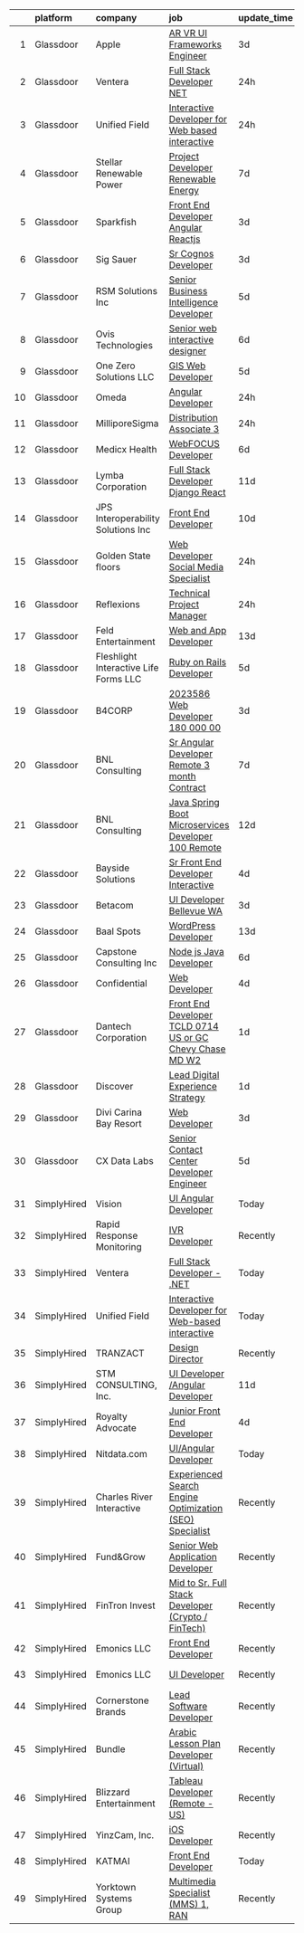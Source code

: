 

|    | platform    | company                                  | job                                                                                                                                                                                                                                                                                                                                                                                                                                                                                                                                                                                                                                                                                                                                                                                                                                                                                                                                                                                                                                                                                                                                                                                                                                                                                                                                            | update_time   | location           |
|---:|:------------|:-----------------------------------------|:-----------------------------------------------------------------------------------------------------------------------------------------------------------------------------------------------------------------------------------------------------------------------------------------------------------------------------------------------------------------------------------------------------------------------------------------------------------------------------------------------------------------------------------------------------------------------------------------------------------------------------------------------------------------------------------------------------------------------------------------------------------------------------------------------------------------------------------------------------------------------------------------------------------------------------------------------------------------------------------------------------------------------------------------------------------------------------------------------------------------------------------------------------------------------------------------------------------------------------------------------------------------------------------------------------------------------------------------------|:--------------|:-------------------|
|  1 | Glassdoor   | Apple                                    | [AR VR UI Frameworks Engineer](https://www.glassdoor.com/partner/jobListing.htm?pos=129&ao=1110586&s=58&guid=00000182815debe38bad57384ad62233&src=GD_JOB_AD&t=SR&vt=w&cs=1_b5f8151d&cb=1660027792751&jobListingId=1008056590557&cpc=F41FEAB56D215062&jrtk=3-0-1ga0lrr0sm6rt801-1ga0lrr1e21v5000-755e4e1f8bbd6e4e--6NYlbfkN0BvKrLyj5gPmtZO9T8euul8TCxuuKNOtzRJOomxnwSEodTz2Bc-sPZlt2Zgji_QUXErRRnd3Vp33i82mbfr9B_PKwk1K8gp4La2f3srgvqDy6WupVnxY6NIp3F19EjsSl4sO8SLlB_xbRpJLqiIr5dP7Kr4hmV9CW7wAONf4EZvcXhi6pcX-fsYg2HIa4YogyIE1sd99WRY4vbh_AK-oNOi1rEHpxHBM0NDH3TA6Yvm2YAAg4j_4ULxRnomLnCdIHGRWXWNc7lHGZvZlMLdDBgTHNBytRaxYZazxansrqspNw2SwHmpO0QzMOgyPyXoYhfaYyPGypVkKF4Rhgra-S6hG4n8chxJUDyu5LcqZgFaEYYhtnYfRsDVcvdjhWIae2p7t3C5BsfbO6ves1IgZdAA2m0ju8oWC59AH482F0jdQGfjiyUk5-VEriLAEbxk_KInKOzyXB0zLlOKPOxhXvrTeR-YreM2cVjWb4AA7Y6rGhHpInul4njPjM_f2bBmKGUlItz-S6DYrelOb6wxTMGdCPAHzK9Lk8I16SVThH5cGfvmRJMLpuzK2CPz0rMl71po6QBao1FQMl3J_15NgykzedEhNKGPkDMKmvxSNTr3w8_yyH__OMsKKqmmRlucK1BgUv-iiDEIx-OOzxTho0hKFtD9WPaRDttNNtERnan5jb9b-ktdkVCKHRCThjrhovx1K4XfIdwL2aYj_pqjDPFl6xtwPLvNDV7GK88muN4A_xAKRSDHwxSgS_IcsUT9_enlmYDkA2Mmiqi340jQVW_hGSoLKgx6EmJPpn43PRxvUJeHsh1QqAoY8Fucv_qAiZxy53Uo78hbhx9N1k9ZWNh5_oImzV6G4jy_qJfBQEl2naM1ydtGkYlvuSRrxGvzlZmcaX6VSVd73bx1oBit9pedUkBxrmDJ51hvAi1-A9rT-1T8v5zsuT8Zj2JyT5Sk9sU-wl17nEiJSQ%3D%3D) | 3d            | Cupertino, CA      |
|  2 | Glassdoor   | Ventera                                  | [Full Stack Developer    NET](https://www.glassdoor.com/partner/jobListing.htm?pos=113&ao=1110586&s=58&guid=00000182815debe38bad57384ad62233&src=GD_JOB_AD&t=SR&vt=w&ea=1&cs=1_fd4d4c1c&cb=1660027792749&jobListingId=1008060296198&cpc=21001CD36CB5FE0E&jrtk=3-0-1ga0lrr0sm6rt801-1ga0lrr1e21v5000-e9a22c5fb17e88fc--6NYlbfkN0AS3oPsAAmCngCu4U51_2RxXyfS7TdWOFtWPOafNW52IwBtI59ZXPdtrgEgwKkmudnWKcHH8aNPeQqnIWKEZjMWRCetypwwibNFTG1P07_rs29UrSp-V_sDkH3Oo76S1WIX21iotCh2d22mzEqycjGVVZDmVBIMwuPHFkiXGlUJgxanl2LdqFVbRyxyhGYGWV0eIck1WihI94jLIHgsPL47J-EpkfeGi-KABvhSwyCuFiXODuvLdXsxUN45YL2k_PSSByLAFKymUpMJc3zRXbEbW5QIfWZUPfPxchI2GmMeKo5RpzVJGBRGU4lFhoxHbgxl2rR09zkv3eFPD8a_eBjow8UkhUcNFuknGZgNrOudeJZrGI6VQyxljNNUnWK5rCguMwu2ok_pj2aDV_sWsTxm5lkX-PkwzTDI_1WE04A6SZZlwgke4_1Wby-Nc_5rzoyQrJ-0hg5bwwFrbLfqXP-wSdh1CRO0AhEXFZ35AsqwO8UzZ5u6hyF-xShxc25AGIoWjL_roVGc6Q%3D%3D)                                                                                                                                                                                                                                                                                                                                                                                                                                                             | 24h           | Remote             |
|  3 | Glassdoor   | Unified Field                            | [Interactive Developer for Web based interactive](https://www.glassdoor.com/partner/jobListing.htm?pos=102&ao=1110586&s=58&guid=00000182815debe38bad57384ad62233&src=GD_JOB_AD&t=SR&vt=w&ea=1&cs=1_490bd046&cb=1660027792747&jobListingId=1008060772578&cpc=A0637F14311B9419&jrtk=3-0-1ga0lrr0sm6rt801-1ga0lrr1e21v5000-1b2366b672c21547--6NYlbfkN0CNayYzF1mBaI40OgT78t3Q2d9IxlwDzhsYR4HK7epYUURqj7ThGxATAS9R-8Juk-lLjXUH1vzl_GW3Hb_J1W6lBHz62mxiYcb8F7Pij7qbDoWlrx3pPDFeUvepVpLmQB-AczCvJ_jSv9hWJ5yoq_vWdne0FQnxlFPdgw22rzTO0Cp9k0GE9MQMP5nQD9l63Z_a0ym--L9Cd0Elby4KpqEbS7yUIPrTybQ54OPNKzmGnVybreljasHR2Ej7BZWjBEjf1FyWXAqIYHx8zzhg7t55eEjUo6lC2s1ntYzvh39JloRsDOtihGot_coOAYHqyCptj_DMQjNFTb1caCWTlzLAcOC59wWCiyJMSaDFsOE6X0Wc32YuWm4__RpfOjJGznOsGbHQa6NM555YocH-Km5c-Bug_MFC_jZZ6UHOtbiXiHa0himRiuI7a2wUOtyvKCK_8ceO5dc5lmw9y6DfTvNtPyPnxAa1Ja5XelwyJReTuml_5YnDvcf3zcB85-ZbPk0%3D)                                                                                                                                                                                                                                                                                                                                                                                                                                                       | 24h           | Remote             |
|  4 | Glassdoor   | Stellar Renewable Power                  | [Project Developer   Renewable Energy](https://www.glassdoor.com/partner/jobListing.htm?pos=125&ao=1110586&s=58&guid=00000182815debe38bad57384ad62233&src=GD_JOB_AD&t=SR&vt=w&ea=1&cs=1_5b38fad3&cb=1660027792751&jobListingId=1008044735646&cpc=C63BD00756FD6F58&jrtk=3-0-1ga0lrr0sm6rt801-1ga0lrr1e21v5000-7a70d9860f6fa6aa--6NYlbfkN0D_KRozbKJx95I3LRYgbj09bqBDFeyQG4s8tCOB31p2DEdfWuYXZb2h7Ko3Vg9DVKHJ6ldzMv-9tjWpsEl1f1925HaucJ1AqDHNKrWsa92x8dw4pdRgqVvZLMI006MmdTLFOE1A3Hb-9GernliNOyhkzYzxgyHDy1uYk7xwgtBJ-RvyCzBXdndp_SQSnqIgLEzql1RZzYKTP0ws_xdb3lol_E_xKHmZf6SSHbZ9z39xytZEDeiT2Cj4Zz2pxyQ8OOV-TTTe8_OVil11aMXd1X8W8rUaLNsmOxDlwTq3NO6Jscq8AEtP-LBa_NYvzNC-Bg8KD3ci0nHSnMLSgLZWR5XRzuX3oSpNofXnJFluwlzvPvLfqTtbS0gSNcRMenNahLD2bW0XNwX98i9aW8z0LB8tNi_sbiUkWeuUT3NeLoCz1RQN96eUIh2H3rs257BwVrTpbD1gU95YRiykx3jq4Kd17WUQSAec54NMGSajvPosB7Y8zz7JlHtpprNJi268oJQOwnEUNfoAFw%3D%3D)                                                                                                                                                                                                                                                                                                                                                                                                                                                    | 7d            | Chicago, IL        |
|  5 | Glassdoor   | Sparkfish                                | [Front End Developer   Angular  Reactjs](https://www.glassdoor.com/partner/jobListing.htm?pos=121&ao=1110586&s=58&guid=00000182815debe38bad57384ad62233&src=GD_JOB_AD&t=SR&vt=w&ea=1&cs=1_386c4cf0&cb=1660027792750&jobListingId=1008055924315&cpc=C4A69CCDBB3B9599&jrtk=3-0-1ga0lrr0sm6rt801-1ga0lrr1e21v5000-54acad3ddede1a53--6NYlbfkN0DytOmITduCM95-sidwQYEhEkMFRV-4FJ6ekx9i6HN7YVNIO_EO0_IOHJTVL9sFTdir9abmWunk59qr5IUR3AVLs15a4LZYWRekWyte6rq41TOtD5khWjKZABT_BcZxWGJrRhm8WGdvSjZxczTMd2zip2AVlVVW2x3wLp-oSzuGYfpybgFHcYv5YUsyjrhoQlF6tzhsbzzA6N27D2VIzb1aqLoLai0k1pA9f5UB3UwMv5ogDHR5nz_gDh0nA5dcL5ttVJ76YKYIwtfWO_oCFNMMC-WboBoBph5ChBOpmEv89TQit8AjvsRxkQi6JNHtstBHkO1AydEPepfcw2icGcrBVHcS8gIYXEJo2Xqt9DznEF0Hgbq9rsJJB_g-_TqcRQEgqaSfaNsppE8dJsggPrXK6gBFD_u-yIGmz9nyOD0GKM7MeLE6gslb8za9S7mUJvk2J88RnaCeHhZjjve6mnB1JjDnZniIC5xKD1cLQX5Kv80VAuNMMKnusbTSPCUzAOye3y-74MoQDA%3D%3D)                                                                                                                                                                                                                                                                                                                                                                                                                                                  | 3d            | Remote             |
|  6 | Glassdoor   | Sig Sauer                                | [Sr  Cognos Developer](https://www.glassdoor.com/partner/jobListing.htm?pos=122&ao=1110586&s=58&guid=00000182815debe38bad57384ad62233&src=GD_JOB_AD&t=SR&vt=w&cs=1_8386fabe&cb=1660027792750&jobListingId=1008056001077&cpc=CBEBA1A9D941894A&jrtk=3-0-1ga0lrr0sm6rt801-1ga0lrr1e21v5000-4a1050b7c14c6f55--6NYlbfkN0CghpeLWuTRdoGXIEVjoQqORaEeGKNEl0CvB1mQcnQv4u3LEQVAcOvem5VFoPyvuLDuMnjz9A0hfdkgMmco-hwXKJnC9xOP-7s_UT4URPEYlP4E33ld6CpKGpdwAOyTsWIZDODaRBrtxIZDBmNkSn_-WlqrHrZHv18t7VhKw_m_VK3SUjqVKaJPGE7Ua5mx87t07xHv7obMDj0M1bSe6fsOlgC9xyMOhZjH-7ZhYJwXys10QPnvMvjMWXDxNdQJBKGhjF9H1cT21ch5sxinnU5ouYC1PgxPJcBpf7xzU3f1g0Va8FEvGb06_dVoE3_fbIY8yvwxhoZIsFSmdHBhlquXaYSgBBdtEfNeSdlXdcWY2HEn8zTyqS2jAGNq75P1Ou_rjCWVKsKZH9F0TetA7Laos9Jj4sX1dIuRf3dULnjtkb51luH7nOxfn4VyaxlkUjoUBOk_yyFT8ZSl1owDz79FzJJeuKJbRbQyLwnuVDHpwvPZuWIyEjJ66y4zHasO43au6Gsjlt64m_THBK9RHkCeLFvs0eSe0BKWt9wSX53tQQ%3D%3D)                                                                                                                                                                                                                                                                                                                                                                                                                                         | 3d            | Newington, NH      |
|  7 | Glassdoor   | RSM Solutions Inc                        | [Senior Business Intelligence Developer](https://www.glassdoor.com/partner/jobListing.htm?pos=128&ao=1110586&s=58&guid=00000182815debe38bad57384ad62233&src=GD_JOB_AD&t=SR&vt=w&ea=1&cs=1_1ba40003&cb=1660027792751&jobListingId=1008051087277&cpc=8AC01DCC8FF2DC38&jrtk=3-0-1ga0lrr0sm6rt801-1ga0lrr1e21v5000-28d29112c27beb8e--6NYlbfkN0AiEXHS0xdYoQwXybiHBjbLwLkoEHteLdPS1xmybkl805RlA7JD8oFaKIE1O1n5GFq4F1eeKdzXbEnWBs37kSRUGhNk6Dp-rS68w20lOEfCUNgJtFp_0O5zbC6RgjZVdGsPFKyEM2cEfZ06UyLkZPnGUb9AKOdsSqVLQhzISwkVk25shM87AxRaWhi-Q9uWWUGcoH2NjqieIQtTHPfYYhVPusbf-eOwFW0t7NGeKvVtMLE27WVjMLPgQl7KAvC2QaaeAU2j66Vu1z0TPJjQwVivF40M0a6mbEl-8s5V-i-Z8f8wyvOTb6eHXiiBcy4xq3mfp7wJtY1BtYm7d7aEM4LbrQtsIZSj-Joofey6ltC29ENG22H9_TzUyJtBI_6Usw5z1D8LuAFO_hQ9JGJX4Wv1PIgMqULms-t8Xy5WzNjZHwMP4WmRbhlIo1daf8fnpk8XLyZOHKdda0MjXIrvdRl3SS5XekO3I7W1Nhl437azuzD8e_dcRV1f8iwsu2qIoNC_y4dV4in-Tg%3D%3D)                                                                                                                                                                                                                                                                                                                                                                                                                                                  | 5d            | Waukegan, IL       |
|  8 | Glassdoor   | Ovis Technologies                        | [Senior web interactive designer](https://www.glassdoor.com/partner/jobListing.htm?pos=120&ao=1110586&s=58&guid=00000182815debe38bad57384ad62233&src=GD_JOB_AD&t=SR&vt=w&ea=1&cs=1_60f796fb&cb=1660027792750&jobListingId=1008047821150&cpc=444700D72F2ECBCE&jrtk=3-0-1ga0lrr0sm6rt801-1ga0lrr1e21v5000-064934ca5a722668--6NYlbfkN0BAWPzMJeQsgw_Gn9QI1w0m94ENyfl2lnTKoWanLfvJ_CgcRP7isqiwrxH8b_UrLJzGt-iADoBBcw9BAby3eawkwVldU-wIHxKjxn4uHxRSR6l1y0uJtZLQ81gribIcf6aTKcI0UWuyNAuT0YImCpwur-Csr3DJ3RHNzDWwiBFPKa8B07hELOGTCePRjJ_N9Eq6ibocXyAuImQtqnY9zttNPxks8Kgb56J-uE-WkV7ebX_9xVm2R91QPiyczBYBFA30cEt47BYNi--uWsorcZS9l3YNcAbzdeSRMB4aYKvfK0xqPhV-UwWpjCBgvRDNbv6C7KFV34HVAMAFUs2BIttXyHhmbn6w6T7A3rS7O576wAgfuuDBOjowkRz-AWodDPkBCOmGP9XhddbJ4cUfgMfrOvmw6mXA-P5Hxej9geMQn-LKuTUrd1AR-XjxIA6WIkm7dWnh3h2AnTsGjCODv6Bw-QlY2FQ-1Mbgtxg5nQpGvUVaHGY5aX6Us7fNvsct3ayD1J7yTpXmcw%3D%3D)                                                                                                                                                                                                                                                                                                                                                                                                                                                         | 6d            | Remote             |
|  9 | Glassdoor   | One Zero Solutions  LLC                  | [GIS Web Developer](https://www.glassdoor.com/partner/jobListing.htm?pos=109&ao=1110586&s=58&guid=00000182815debe38bad57384ad62233&src=GD_JOB_AD&t=SR&vt=w&ea=1&cs=1_db93cf3d&cb=1660027792748&jobListingId=1008049971095&cpc=BA2480082EBCBD2C&jrtk=3-0-1ga0lrr0sm6rt801-1ga0lrr1e21v5000-cad13dd7ce6f6033--6NYlbfkN0DUJOndajg3PLXIb-2aZ63zfFlxMo6sP9c2ZrtevyjPQl9yGf2NKlFzBE7b8hiWPzcSqyP6gCH50s8WnBfxi0o2xsGq_o-QlHkLAnKzI8PacC7qpjIS3TH32DW9OWga50k_IIc2iTrcGykTeI-B8BdKNhbWxhb942mQP5n2WVyAepm-PZgxyFdU40JPrMC_qctyLUwT8lxN_hPn0mr7WlWazzWVm4gLTlP37RO2yrtteol7e2eyQfijZEVhfxHLlObyQfODgjwsJ69Ehu2nwg-PSlkGSUbGthdTs6r4UGzQ7hettzM8awiYBz0HVRFo92APVvWL0bIlLrKHJVgp1cZcwK8BD676fFEWQ0y9m9mOQITtpp4yfGxTGviuyzjkoSE6QQhB-m2oTvifBgkW3ed9w3BfLOynT4eeHrH2cPXM0X2Q-Cyn9_lOlwGQ9OrMMsgpAdrd924tZTft5SHF9Gr9OyG2jWh2aHQ3UfVmUKITUsrCAmH4Ld9F)                                                                                                                                                                                                                                                                                                                                                                                                                                                                                                   | 5d            | Washington, DC     |
| 10 | Glassdoor   | Omeda                                    | [Angular Developer](https://www.glassdoor.com/partner/jobListing.htm?pos=104&ao=1110586&s=58&guid=00000182815debe38bad57384ad62233&src=GD_JOB_AD&t=SR&vt=w&ea=1&cs=1_b21bb69a&cb=1660027792747&jobListingId=1008060374859&cpc=56632219D727AB75&jrtk=3-0-1ga0lrr0sm6rt801-1ga0lrr1e21v5000-4659c45f7da5a9ce--6NYlbfkN0CsSu19yiEZraDAVLpPmfaiHc06RDwDBRCfsbordlvENtmH2YP7JEUjFoZIULs37PK0CLzqhJwYQx2WAjYfaEgu9VpWTtGqp-dsqtN2dceF-5gaoxUX2XhSQML4pxf97X9U0wvrmtXgvEW91hycwjXHjo-rwZGqAG8X-twvUWRT-nFlbJecI-_xi8TcL5qztnf_XaoQB4jOgSnWWdLLwa37lAxY2vKkAQbfhpVbySjZ46wiaX2S_7GfdX7dnDsEbW_uhUGj1OvofFKF44Cc14-j2txIDHS0tSCYS1XoDOM3f61D1J87-AoHPJCkyMHRmIYGwc3RIihJ8KPFBEoIDNHqA2DdJNNb9xKT4weSpyrncK_DFOGv-Fr5yczNTLuUiuCH7Wq9Q9NlzfrE6dGSZZi_Qdgom0koItU3s0bvrU_uuKAb5qhbn0pVUqCfykJ1Nq2F9ysWkrLsKPbrCwuJ7VrKOyObYlxuMzepAxglf_qd4YvV-QQJKEaocij3UEVeisd7uiLdwRhesA%3D%3D)                                                                                                                                                                                                                                                                                                                                                                                                                                                                       | 24h           | Remote             |
| 11 | Glassdoor   | MilliporeSigma                           | [Distribution Associate 3](https://www.glassdoor.com/partner/jobListing.htm?pos=111&ao=1110586&s=58&guid=00000182815debe38bad57384ad62233&src=GD_JOB_AD&t=SR&vt=w&ea=1&cs=1_e83e79be&cb=1660027792749&jobListingId=1008060142969&cpc=C4A69CCDBB3B9599&jrtk=3-0-1ga0lrr0sm6rt801-1ga0lrr1e21v5000-7a4808ba409b5fb4--6NYlbfkN0Dp6RsySR5BdQGYHsy9mvovLnm9V2JDiGVnh77ti4VDqJGPRtvjRdj_DDk1wfiIifKdwnaamKSPsJvhEL6A7aevLdPPk6LVBmhksfOTYxFJToAIDYLxSbI0Um3fCrcAqu0PXZEolNftxIuPZmEQp-Z4bFszqpx7nC4m2t-yIvM852dUG4zujl8qxhh7b1Q2dryytwwOYbZez31_ZduCyXsW4C9MwbsykEYfDIRkNLEiv3sxms6tezExcHwAYCRCBQMZ9Ae2a64p_vo4wrZrmIksYW7WYSKfeUmIDg0u_7m2SzRV0p-dpYNUsM_vgXHM5YrKl45fG32M8-8CqZMCRT9g58m3dSCey14DgMfZjDT58vTisGMer_OEHdQ_9rP8cSAhSKNaowQWb_nvmKrvY8yyH5BGfGrp6IG3bHYqetbOH3QncIuzDUxyZlRs2Ksfviwg78F8vUQvTQ4lZeJ6FXjgHh2Bzx_Jf_d-kOCrOaXupqXize-Ek9D0y1eVptdnZP8%3D)                                                                                                                                                                                                                                                                                                                                                                                                                                                                              | 24h           | Milwaukee, WI      |
| 12 | Glassdoor   | Medicx Health                            | [WebFOCUS Developer](https://www.glassdoor.com/partner/jobListing.htm?pos=103&ao=1110586&s=58&guid=00000182815debe38bad57384ad62233&src=GD_JOB_AD&t=SR&vt=w&ea=1&cs=1_c61e27e1&cb=1660027792747&jobListingId=1008047222797&cpc=3FC978A59470AFF6&jrtk=3-0-1ga0lrr0sm6rt801-1ga0lrr1e21v5000-587eaa720ac29446--6NYlbfkN0DqBmnMxibcCI22TCTM__key_blUnI5DaGjlUZzUpZ79-Gmg8eTFp7kKQTn-bXe31-ZmRASEyb5bHlqjs9nS0CACw5_a8rOf-WEWscCmAJkQ-aM_PZq6AfAL6e5PaTN952dkhdFQCGSBrNXH2x58mJbO0xcKjlQI3_HN1S6m-ZqR5XEvWo_6NLa4OTta_PUuHN7WQuhO7pUZ_lp7gu9DzggaOVsROdAK7-diF6bccB8MmQEx8D2EIKbrebBaIk0gNqd2aBQKdiT1dJ3ui2UM0-IE_SVxpWpsVtOWJThsvCWfTS1sBsz4jGAOQxnx8b8LxtT-cZy6Yq2wqU9fCe3ucbOSf60Qrn225-X0aO97ggBlgWCllhMx5HCGrO64UG3MNKDhghgsuwHO4CJxALE0RHaTXD0-XS2DkSOzcMrNyb_EZONWcPBECQvDF5_NMdncto6n00GhAxVVxOC6dMSJLxiFmPZOSsvXHU6Wqsu1yoKyY9wt2W6_uimYFA5xxISsck%3D)                                                                                                                                                                                                                                                                                                                                                                                                                                                                                    | 6d            | Remote             |
| 13 | Glassdoor   | Lymba Corporation                        | [Full Stack Developer  Django   React ](https://www.glassdoor.com/partner/jobListing.htm?pos=107&ao=1110586&s=58&guid=00000182815debe38bad57384ad62233&src=GD_JOB_AD&t=SR&vt=w&ea=1&cs=1_b5631078&cb=1660027792748&jobListingId=1008035874882&cpc=0215C0D262B7DA96&jrtk=3-0-1ga0lrr0sm6rt801-1ga0lrr1e21v5000-e44f3484fd5cf2da--6NYlbfkN0CHABSKkQKzYbyw0-6md-4qT2ZW5ZIsSHHBMz2zrBaoeTBwPZHpWbQUmxL-hcPdBMyY9c-MkxcXZLHtdDanMMo5BCnFBpJgLdxIZUvYLvvENzhF4bt5PjfTHAdrxC-_SqGtu8U-s--zCW3Xs0ptzs-bVKBWBMhTFGr40uuISB0sqFMo7MSSJmQaSX6Nhl---RhNuJg9yrsdmhdsrQIRWGf7zGtgPvXtRPSCVsN5-3c-ag-w2isS8s2RDseg6E3nzBprABaD5XCIkQYrC_u2Q2_te-SF9rMeo0Taiaeh3DDygiC4gCk48ZknY_bgXnTtL3x04BaMDNev10HB95xU_me6I-aO0mx342UAgxHR8vWMxYil01EOPFRh3Xd23rhBRuudQOrZZBzFfpzRYaay8-K_j12lfdSmqnV8E_Zu92Hj5yiK_S-2j7u6EK_4Lj1rW3Afgr3fJu7nZ6tH_m-UiDBl4TfO7-3fzhI8hBTe_1OMG2JD3q_oP0NGb5V6CnQYIpNGq3Kwpr-0pQ%3D%3D)                                                                                                                                                                                                                                                                                                                                                                                                                                                   | 11d           | Richardson, TX     |
| 14 | Glassdoor   | JPS Interoperability Solutions  Inc      | [Front End Developer](https://www.glassdoor.com/partner/jobListing.htm?pos=118&ao=1110586&s=58&guid=00000182815debe38bad57384ad62233&src=GD_JOB_AD&t=SR&vt=w&ea=1&cs=1_44993c28&cb=1660027792750&jobListingId=1008037851794&cpc=9FE5D8D7282D4400&jrtk=3-0-1ga0lrr0sm6rt801-1ga0lrr1e21v5000-4e8bfcd36c709f9f--6NYlbfkN0CNayYzF1mBaI40OgT78t3Q2d9IxlwDzhsYR4HK7epYUQ6uENfBpi37MI0b2sIeZ-IgUfKyUbKOK3bv5aZbIOiRFLYeTdvKCNBvxMyBEnBqOhNWiFhVALBS2mOdcgeOuRA_J_XmVsk5hqv9eHG0NrTXZkA3vhwXkKpSQmCtU0BlNqZtekI49xNmyvL_oOY7TmaoJ5BNxEkhsU0du8Nqu3U9F6f_9E5xrm7uah0Jg22oOpPhhFhwZtVQIDAdsOEWRHSswTn7EJAKA1F0fXDSaombM02RAiE65WRDvStxrF_k5Y8i3awJCzHKZUT32phdB5Fl_dH4XH94jVjFXq4WrJlLVkXvGuoXjatnDDNoyUbW9Y6pWwl51Z5HzLZWX0biuL0_jmSQ2ki5z0rQrgo7wstCvlNKTFiMW_w6qj7FJ4ISsP8dP1AVbQXPm2EkT9NL10gf8sPEqPpsOg7VOLfXhIQr-wMsVvKfUYcHfMaMVjc5ua2NedVNX5i_RKxyCCNp-ug%3D)                                                                                                                                                                                                                                                                                                                                                                                                                                                                                   | 10d           | Raleigh, NC        |
| 15 | Glassdoor   | Golden State floors                      | [Web Developer  Social Media Specialist](https://www.glassdoor.com/partner/jobListing.htm?pos=115&ao=1110586&s=58&guid=00000182815debe38bad57384ad62233&src=GD_JOB_AD&t=SR&vt=w&ea=1&cs=1_9ee353b1&cb=1660027792749&jobListingId=1008061409438&cpc=82B3195DA92CAF92&jrtk=3-0-1ga0lrr0sm6rt801-1ga0lrr1e21v5000-59624a1ef8065886--6NYlbfkN0BTT1lo8Jwdy_hu5PBsWOg-OgEs4ry3bvHurgSPaoaOHGj5HGQ5cg8BXl6l76ywe0WU3VuF_-Oeu46_hGbl3CVzQzCY2K7pOWr5ZNOeMzOIXDpU1IVs9QpG0HeAzhO0FW4k-iMYR_VFH6ENnp-JikzKaJhcLq-DA8ngBimRX2kaUHU62Zg7OcABmyRIGUxPuIpELUo7p5dde2PKy7bs8bjMQeIk1P23nxUK5uxQAXv3mGkJTI5siS93tkYhMMOSmhWBIgLcbjvdPXFbYdSBZDVD9tDn0h4lFnJ0eHnSRcg7Mmp2jvwHvN5Xawq9WGl5NHzvVI4EAf36JoC4echugp8r6rWpyohSNO33i4dEvwkxt2azRUMOq0otLnTc5lsHeBWurTGsy0raZA51iFWyxu8upFGVB0YGJHgxVMiWrVeH82flnfrRmfTGTlCx7nNKj6gWUPA9sihxxz3k7F3BOcqudE3KrAK7ZeP84NY4tTFIAOzbSYBqZ1MOx-VTI6l_rtg%3D)                                                                                                                                                                                                                                                                                                                                                                                                                                                                | 24h           | Anaheim, CA        |
| 16 | Glassdoor   | Reflexions                               | [Technical Project Manager](https://www.glassdoor.com/partner/jobListing.htm?pos=130&ao=1110586&s=58&guid=00000182815debe38bad57384ad62233&src=GD_JOB_AD&t=SR&vt=w&ea=1&cs=1_38eca14b&cb=1660027792751&jobListingId=1008060684220&cpc=76BDADE3D6D9A820&jrtk=3-0-1ga0lrr0sm6rt801-1ga0lrr1e21v5000-03645159b383763f--6NYlbfkN0BBGG9LMNqL16EzDx9S3nKk4b6IwprgSJginr0DZD_oW-FI5qtWA8j2UX6w6BdX5IRGrU71Vf-imIuZaw_xtb5JIiYga-8oOMwRO2kZ_3Br-9O95-snYuK6PzTxTlnmsytbIRqCYcbgS4ysEtPaI8F8ltWpxtkYpjrWljEPqEE3ofWfA9e7E_Bxz6M_eXU9B-8b3sMoVYkf4pWWS86p-GoiV_kXEn_i2pBp6GIQyRhAyZAjG-f_hSq_zrIMUc0GPAAPU49ZL2DFlwcfTz-cle1SPZuVboMnP-snfCF6nuEs3KW1x2_BZaqCiKPOCYs6bi_-a7iYJlOOa8A_l6KIOzoJRFRrD5-kmVcVMTIxR3z1pgKUL3OOQWnD9peobjQz18f06KRtiFF44qC-QWqid1aYvYrMcBN1GMMtMCN9sH9gcVj500gQXhtRHqjP_VzLhUyWJzj5_Wd8NApopRdDNVZinys51MlGSl7ZkMPUFV5vfh_MfPhQd3iGY1iTFC0-IO8%3D)                                                                                                                                                                                                                                                                                                                                                                                                                                                                             | 24h           | Remote             |
| 17 | Glassdoor   | Feld Entertainment                       | [Web and App Developer](https://www.glassdoor.com/partner/jobListing.htm?pos=116&ao=1110586&s=58&guid=00000182815debe38bad57384ad62233&src=GD_JOB_AD&t=SR&vt=w&ea=1&cs=1_b8c9f600&cb=1660027792750&jobListingId=1008031164940&cpc=7E331B339EFC28D0&jrtk=3-0-1ga0lrr0sm6rt801-1ga0lrr1e21v5000-d12e33681d33e36e--6NYlbfkN0B7LD2dWvbs7Qff1KacdauzYq-qbEw2HHXzeI9XenEulmqiQ_nureARNCHYXWzLrcFUPlYq6S9btyV1IAW-8vbw6x7rk0Rik5eWuNUEKJO4iFlNgukoH5udNI8OYV7RXGpeZPv5BJLLgk473j9equ0KtJ68JWxXbzJOHKqaRt5AC1Vw-_wB83TLH-6eVMdigsg7hqMw-bCrKHXF3MMru7-na06eSyahv76usjdcgIfcZmHjzJdSCEWbeeMHTk-z_H9CXgtKNRKc3vGz3dZhe1UsQTGTxKLSD3O2xXcAYc0UI-IuiGeFQbmolJevtwE5yM192kpzVfq3nPnDEwmQZzmIphZsEQHnaC7VO-h7xyn-d8kUvCOZOj2YkwggCZoBuTBrO82kSi76MAUlMFZIAvdK_31zdv-eRcd4dmyuAK8G-jS0haH_h7O3JsxxXsmBpqvkeGbSNTkUuzits-IFZyeWudpLA6tTUMTDxqgDilbzrSQLpioo2JGc_Ly5weOMph_K-SqTVMMsgRtNwUTUtbzt)                                                                                                                                                                                                                                                                                                                                                                                                                                                               | 13d           | Palmetto, FL       |
| 18 | Glassdoor   | Fleshlight   Interactive Life Forms  LLC | [Ruby on Rails Developer](https://www.glassdoor.com/partner/jobListing.htm?pos=101&ao=1110586&s=58&guid=00000182815debe38bad57384ad62233&src=GD_JOB_AD&t=SR&vt=w&ea=1&cs=1_f319f2e7&cb=1660027792747&jobListingId=1008050397043&cpc=D03C1FD02D8B18C2&jrtk=3-0-1ga0lrr0sm6rt801-1ga0lrr1e21v5000-634ba660fe713641--6NYlbfkN0A1O0sku8XVs8HqvrPK9kNw0cB5WxNyRJh6JmMa6oRQeVb0ryjbGriHjCtZoDO6eurlyFJn8q4VrImZ1UbGx9LRbDCnfQ1vWtZM17vVj5riXRyvKKKIoWd8XS30gKIaDiDS_doxmP_M5opNvtRB0r-9ybrK3-9r53_khNhoWry3AOdY0t5zEbfNDr_tm7dCir6WjaDY-nFrMj5sf_XJ_N4-7eBReWcLHhcDurfWQ4MRopqe4fqhCZ8-N5O-6sy-sktuOmYKGerLy7gjae6nGaivbh3Hh4rJXdlbTL_txLZRLEALvWEdjSVA5zV2o9pYWopDV-0DdwIJop5TPlrwzqmhoClLYGe3_3vWIyuTLwE96EuEGl6rEaen0T9a4H-Z_KqBZZWNzpgWWi-LcwiunRWAzKr4T2i2jV0tNhwzkXHulFVnd-GpdjbNKBSvTgPxdoxl-QTMAozzyk5MXnLvcG7lYQxVfoB1kKC0QJ-lMVU2M2V7M_npt5hZD7a_nwQtkAtRB9bgHitEMg%3D%3D)                                                                                                                                                                                                                                                                                                                                                                                                                                                                 | 5d            | Austin, TX         |
| 19 | Glassdoor   | B4CORP                                   | [2023586 Web Developer  180 000 00](https://www.glassdoor.com/partner/jobListing.htm?pos=112&ao=1110586&s=58&guid=00000182815debe38bad57384ad62233&src=GD_JOB_AD&t=SR&vt=w&cs=1_43b35e0d&cb=1660027792748&jobListingId=1008055959444&cpc=451933188B21919D&jrtk=3-0-1ga0lrr0sm6rt801-1ga0lrr1e21v5000-a668bd996897375e--6NYlbfkN0BBcNHvdcwdm3ewH9kjvka83ftEJjxlat_DdA1S80VRS6k0mxP7wnwmAsSRP66qfkyACjOzUQGpCoOfGuWGcky_axKpzc-G-J5jJNNjrG3z6y5200UlxLV8wvXWp5g-7iaWZ-LhuuJLvIVilIjA3P5IxhDmQY9k96GGRPgJZEEO1u0ZlIYfOO3b3_NDL4UMP8DXxIlV2nq2qKPmNWHlnpwsmFsUY2tGcyy0KCQUt6zSn-y_Z0TsY8KROs15MWipE9UdxbyOAEo5RJnvrWoRoj0vIPmuZUdPZqsHOyLqmLqlt3GHWwO3RYKRKj7iTQA2sy_Ozix6aQhUjNqX9mmLomc-uQTqST0ExTX7vArUg9LRZJ7R6XPYu-v8iHQiB54IVJQS0bzuvWvqompJzllSg3nOIKYr9R6DdpRyi8kQKGHJW2wSNJsCMCUqP-3lbllKBrghd6n-eHcyBpaF3cxom957G5J2kqnr4ZPRM86wlwahBg%3D%3D)                                                                                                                                                                                                                                                                                                                                                                                                                                                                                            | 3d            | McLean, VA         |
| 20 | Glassdoor   | BNL Consulting                           | [Sr  Angular Developer  Remote  3 month Contract ](https://www.glassdoor.com/partner/jobListing.htm?pos=123&ao=1110586&s=58&guid=00000182815debe38bad57384ad62233&src=GD_JOB_AD&t=SR&vt=w&ea=1&cs=1_16ec7c7e&cb=1660027792751&jobListingId=1008044569152&cpc=149B3D5996025BBA&jrtk=3-0-1ga0lrr0sm6rt801-1ga0lrr1e21v5000-c74ec41fcef7cc13--6NYlbfkN0C_eQCgnQ3dunn2kgXxy7uUxBB8Rm9uGSd45wqHXb30YuWDCErWHDplz9dBlW3r4Kmco__Uhx5-S4e6_B6ukaPQBzgupom2WF6k8uGn6SnI5mseGmtSJTr5J_Gtx5bcxatUfHPdJ7NGqFZyspMOy9FyYhfbTaqx7auozCX1XIJZYOvBtWtrC31jR8OLqKjNmkO2bnb-xg2S56VSK1W0ii8luumdXi5a5qHah61NlEq_vC8-rpLi5gL5QTX4zozy14KfmHK6pZVw052TxOaPf6QsJ6V_3p0pH2e8gEL7JOJjALtfNzQWK6T6MqLWuuofF_PvHpGlU3bq30lKUZTXRqiymHI6BiHrG3GTABnosy2XkG1aIh_yXHOwp4wYNFYIrbPJf3RtL1SsTJgIeRPjOsPCjtWfLWMDLJ5wND2uB5f1FPBFWeAlLpbWjUYr6mGlQ6uwJ_axi2ZxPM3b5spGwDldGEeS3lquOn0WVpT5OGAhHMYL80yDm2T_a5HqBwJ5TTGnFQn7kTEZFgfbA99QqgsK)                                                                                                                                                                                                                                                                                                                                                                                                                                    | 7d            | Remote             |
| 21 | Glassdoor   | BNL Consulting                           | [Java Spring Boot Microservices Developer  100  Remote ](https://www.glassdoor.com/partner/jobListing.htm?pos=108&ao=1110586&s=58&guid=00000182815debe38bad57384ad62233&src=GD_JOB_AD&t=SR&vt=w&ea=1&cs=1_7014fee6&cb=1660027792748&jobListingId=1008033633646&cpc=A8EA696C92E7776B&jrtk=3-0-1ga0lrr0sm6rt801-1ga0lrr1e21v5000-def909953cad3ad3--6NYlbfkN0C_eQCgnQ3dunn2kgXxy7uUxBB8Rm9uGSd45wqHXb30YgjnflASnQ20MOHG3re8sn5jknkMS-Wtc-MpaLLjKu2-rTdFtRoxV1U6hv3bs1293vTQnLKpNt01moGa6mdGDczGBiLfJyOHi1hjvPJpdZgwEFuQO-qpcobo0d5XuaB4r24zXjDr6oFzWeIGIXXRQ39bXu6FAekLao9Vn4avQoZaNQAjv2GUzom9OA3Kb21PF92ztjlm0yt5hFdomIYjJ7JrFeWGkGxA0Du1eZESRA53e5iRd2BY3bYzZRk6GWOY0K4goNdQBiLgwR11TBH52uZBgv02NELFYVvqwH8qOstrNAX0et81glfU3J69kawztZ58Y7sfVbewDZ7wbF_JPCxXMWmxSgUf4Fx-dgxdC3LlQycTSouvRB6sGhmBOScxVWQdXZqLC5knvpg8ixpmHcp2ms3I8xABU8Ty3jkSzKszC9e0e4IgN_KsrNJGJfeilQO7Y2X6j_xibSiMssrXLYaNt-LDmxZnJzgp2dwA9Q7Lhs_apn329RcYTV8VBP9uaA%3D%3D)                                                                                                                                                                                                                                                                                                                                                                                                  | 12d           | Remote             |
| 22 | Glassdoor   | Bayside Solutions                        | [Sr Front End Developer   Interactive](https://www.glassdoor.com/partner/jobListing.htm?pos=114&ao=1110586&s=58&guid=00000182815debe38bad57384ad62233&src=GD_JOB_AD&t=SR&vt=w&ea=1&cs=1_382bd20c&cb=1660027792749&jobListingId=1008054152129&cpc=19A63F97CDAE9B19&jrtk=3-0-1ga0lrr0sm6rt801-1ga0lrr1e21v5000-b4383681cb6f0f0f--6NYlbfkN0C5JMSI6zlwNY2-vRpRbkj7CseTVoKORFXB7MxSKP1rcHToVEqHg7R_I_haNS06GVxMNLWT-MxdkuRVzAJGTNnIZqDMCFWfE_Vow8Pa2XnLWolYVHUpob5NWDsskBzv8bmOXUIy8wfYw-KFpwP0ZKHUPOgKJLcedo7faXHBvCbz2UGyyQJU4jiI53LX3lSGILZNri68WyBrz58Ly1lG3DQpoErSTifvvo0DvziwRYHnZ5PaDSrWPJnr-9qGH8vAFdKrj7MKLpz2tKrKH8VwpowOcTsDNf91aXBshpuBmh-euxvOMF9F5Y1AoLGxuVJYhJGEfWcmwgrZzgJZVw11X5wKx5VsZGHyquaaD80FsPfT5UmHRkuIwhqHTaNrTHUnG_l9ewVa7jNkicyaS0RAOrOM00733lyVu5BWkgQjLM2tspdW6ZxYNjhlgfw_etUkprqN4MhltWLoe7pe3zfTGTtpzmFkUMrCMFzbW-oZNZ-GWR2EFzAGMgRxIgr3-nagGmE%3D)                                                                                                                                                                                                                                                                                                                                                                                                                                                                  | 4d            | Sunnyvale, CA      |
| 23 | Glassdoor   | Betacom                                  | [UI Developer   Bellevue  WA](https://www.glassdoor.com/partner/jobListing.htm?pos=105&ao=1110586&s=58&guid=00000182815debe38bad57384ad62233&src=GD_JOB_AD&t=SR&vt=w&ea=1&cs=1_0c9c8280&cb=1660027792748&jobListingId=1008056294550&cpc=3048954C0A0E4D25&jrtk=3-0-1ga0lrr0sm6rt801-1ga0lrr1e21v5000-7e15bf39bd2a8023--6NYlbfkN0B0Izwt6VbkFFXJJZbiXL6l_AuCgGrFjwKlssrm0oBBAkS6hwzQuY1Oi91sJWQdKXxXC1lYcDuBKZR7VpORLK74s6L87bzVPhCXfVyES8yhcnWgXtXATfmYiD5GziuxZGcD5tOHbw04GOax4lwwJCdn0oD7sp-PSQy0dwncJLRxS9FLiVrdoHn9mJuVBDFAwW4rcSzfuAOLgc-0acVEcMrZCpwWcQBlTqf7NYs-sukDQ5PJuCMCGA6mEY9R6UwXisJD9fDq84EJZbt-wMUjXMgD302O7W8iUuGh2HgUbucvJSW6mZC3bjAc-8D7jaLJcLZUEIN5wGiF3C0JpxZ2HbZ6Km9JskNRk1_GAho0eG5QB2kHBm9qA7yA9c3s7UBbheTAYjkPmzvnC_Iblem06hZMRTmsRvzZ0RnEupjEukMJhUcq6RqrBqAO0GKu7Gukq_T82yUbtxeXz_C0gYqpvYJwuuDn1vu2Q1SDdHoF-mhZYNcrbPrQ_MiiIt-HB2utXUkUmP3n3FwL8-oJBOrmI53fXyI07rLwGM7wfoRiKEQV9i_fmK9zj-dOBxdVEKGnnAtkDaQ_8QZ0n2GASpxdQ9KjCnmT-XPehb1Ugn5MQQsIdck2nFatw6wXgjGvZnBeMJPdqTLrHDHHAZZp4g_UIdBl1d94HQy34398pcN-e1CGWR2ItXxm_8QmQa3IOZn1AxKfEBB96qpJoZiMv6v6atVBfy73ypaa5h_KORgpr0undUGm-4wzFFfRh7fkYeTXafZT-cy9e6BlDOHYVfA-gDoUt_lXkRrqgN0%3D)                                                                                                                                                                           | 3d            | Bellevue, WA       |
| 24 | Glassdoor   | Baal   Spots                             | [WordPress Developer](https://www.glassdoor.com/partner/jobListing.htm?pos=127&ao=1110586&s=58&guid=00000182815debe38bad57384ad62233&src=GD_JOB_AD&t=SR&vt=w&ea=1&cs=1_90e30204&cb=1660027792751&jobListingId=1008030505448&cpc=7AD1D84939BBEEF3&jrtk=3-0-1ga0lrr0sm6rt801-1ga0lrr1e21v5000-d9f26f4869ae5acc--6NYlbfkN0Bd1WtP5csUnixH8rSlRh3H6CMdDCnKzNYuJQ93LJKst8htWmNhbchIPlgU-ebuh9R5PyEorsGxjnvnXy_1TEoC_vXeVvjw3B7RsDvDGBZcCi-0GiXqu7Hxk66e0QvPw0oGEScKT6QGSSy7TT7Ql5c-mrv5SjVn-8ZNu4OceT7aq_IY5vTi_xggGV2x6hnPZawZi6zYOM3CbcKcSxmUGml9jH3ZRWnjgPpBsYBVOe7sZ29QGQqGJEbKOn1QCYNBbzdy5Wip3qRoy3x-QRZQoGf1V49bB0Aor5UIcJhXhvcLi4Lv9fgzEJf4oYteYWHpPhv-xYZYD4-APSBTeKI6eUhEoE4wN_n0ysY1lfo-_HYN_C5gaWCR57cIPs_5IWI-QEIJwhCZRSbejoGcK0GRgW4ct6UWfqnxZA7doDp03WC1mhkvvziCF_hwl7AdMYdhJag04inGN4AAUHjjTPz231p-KAMrXLDnixoWo1VjnJc6_VKkqLfxIK1TuPuDXw0uBTs%3D)                                                                                                                                                                                                                                                                                                                                                                                                                                                                                   | 13d           | Texas              |
| 25 | Glassdoor   | Capstone Consulting Inc                  | [Node js   Java Developer](https://www.glassdoor.com/partner/jobListing.htm?pos=117&ao=1110586&s=58&guid=00000182815debe38bad57384ad62233&src=GD_JOB_AD&t=SR&vt=w&ea=1&cs=1_b96ef5af&cb=1660027792750&jobListingId=1008047787388&cpc=496C5EE6B32F83EE&jrtk=3-0-1ga0lrr0sm6rt801-1ga0lrr1e21v5000-ceffdc7b9bb9dcf0--6NYlbfkN0B96V2X-ktcizmBETSpagECMuEmqz18d3bUfhM7kAXLfXd_CNSXIJBhv8WVmOJ8iB8w76ut7cOtGI8EBSrm1gqdqXEQobhgtQV3x6BB8_8uI5x3PVJkeNrsQNRE4p_cZ_0WJY9ve4Z6qL7ezIFPCrGHyibSxk5kVW1AUPE_gr3EWS8gS5ef73ZHsdWXMeDSPj2PUWRVRiMqUWyQVx2yOmHSm47V15qNt3CGFSoT2LZgLxPALuPyd_ztWVdIGW-aArQKrBnKfL2XnS6Kl9uvDxj7-HUc6ABxNkpDhjepDWwsSNzIa7jhs2fr3FwWkgmztKt98VLbTXgVGA3B0mDVWwaIU61ihCXj2zvnOOdXIL7A7bzbwNRIV43Hfo8HxDYp-6MhgYHj3tRfCcsfPNwYchMfkijCJ99YUVNzZZc2LbhLDvTS4WngxU6pT4ZfebcDAnkROchJRNPDLfmch5EiWxiqSzGHSt_irVMxF7I9s98LKBObu83cBNCzN2Nsfo7QgmXNORxyZMIP4g%3D%3D)                                                                                                                                                                                                                                                                                                                                                                                                                                                                | 6d            | Remote             |
| 26 | Glassdoor   | Confidential                             | [Web Developer](https://www.glassdoor.com/partner/jobListing.htm?pos=110&ao=1110586&s=58&guid=00000182815debe38bad57384ad62233&src=GD_JOB_AD&t=SR&vt=w&ea=1&cs=1_d4485cac&cb=1660027792748&jobListingId=1008053109844&cpc=608BEFD8E68346F1&jrtk=3-0-1ga0lrr0sm6rt801-1ga0lrr1e21v5000-74335d4cce807689--6NYlbfkN0BpE-cAQ5W3YA-r2UOG4w0-H5Jb_BoUWZJSJyhMu0PMY_FFVIN77TXjc9tLWgyFsCqMxCS7QZmCeqGD4QZNzwtWHHFUDaP8ZoVJ7GB3zQfBo1aN17oVVsEIxZMybKNzhfjeQeosTR3OJqXEonOOmkTaA_-EBTVjquLi7f6PLbSVnvaMWHlDALc5GGGEt_m_dK47oLQh7lStb7J0C0piH62LGu1or_k2t-0_CBNBlNZ04OU4b3yXBeY-0F26o2Kr0YGfCr0K-ldq56-7AnXK9W1N_mboiNQhBCtOvl8YWUj2qJKHkGB0TtlIcMxR8ANzcIU_fEym8uftPRkPvaGHmIncxqGv378UjMBi2a6kajYMa0jWGrSvHjXiYsAl4ru5Yi2tnV0YvfGRAu9ql8Yy_Y5lQ15guJIrHjr6DE5VzDze6-aJFRD3oFrMaEARxFY-YXC9ijlz9nTC6AKdk1YlrB3v-ukSM0OsRB8cOO__flPz2QkgU-XlDFtoelhAUApWwM421eVpKHkjHw%3D%3D)                                                                                                                                                                                                                                                                                                                                                                                                                                                                           | 4d            | Munster, IN        |
| 27 | Glassdoor   | Dantech Corporation                      | [Front End Developer  TCLD 0714     US or GC    Chevy Chase  MD    W2](https://www.glassdoor.com/partner/jobListing.htm?pos=126&ao=1110586&s=58&guid=00000182815debe38bad57384ad62233&src=GD_JOB_AD&t=SR&vt=w&ea=1&cs=1_485ec2e1&cb=1660027792751&jobListingId=1008058192756&cpc=9DC6E4D8324653EE&jrtk=3-0-1ga0lrr0sm6rt801-1ga0lrr1e21v5000-eeb029a770f9fd9f--6NYlbfkN0Bix7FBf67wPreTmEV6iJoPjf6M7sWQRdpx2Wb_2_BACHvzs6tb5HGbFq5q5agZfU5qsmzHc9Nb6C2kijhhi1thmbII1bK3JDU2fNnBjaTF9evDgdHxJjM8wDQUMLt1YTiYN-KxzaX8Ujw_aghKd_KWbQ1klmrr4bwC4Y7xxxx-RaaNlhgGw1Ti5iWn7giCHiEO-tbogybyYbvs6TLOmxUKvRdxWba6-qedcN3U_2iaMhKV7qLVjo-zjZf6jyxKdVAn3PJHTpTusd8gfXOqDGflLwE-rSe9NOELPQhvF4DEJHtT30Mw2jfu9svE4yFQJ1g5poByrHcp3HiJzb5ifXP7GLx9tUmOFZGtEvuRHsYuzX_ApXcAvD_XRXGVNDokYAKVUQFNGMlaTV7xAr9vg4453PTu4MIgJDmS3alJ3xqPoOUFTFpuenN2vIeSyru0-keB1q5lvcdBnzM1VzU66OuJO4tkozseZ5L4CacYg7HgPk1-z9vHKqB2LrKk-48DUDEXyx6AtFVnYQ%3D%3D)                                                                                                                                                                                                                                                                                                                                                                                                                    | 1d            | Chevy Chase, MD    |
| 28 | Glassdoor   | Discover                                 | [Lead Digital Experience Strategy](https://www.glassdoor.com/partner/jobListing.htm?pos=119&ao=1110586&s=58&guid=00000182815debe38bad57384ad62233&src=GD_JOB_AD&t=SR&vt=w&cs=1_fe93201f&cb=1660027792750&jobListingId=1008057733952&cpc=8CDBB1EC89CF7160&jrtk=3-0-1ga0lrr0sm6rt801-1ga0lrr1e21v5000-4f06f85698bee1e6--6NYlbfkN0CTOFzGAMdxw_GDsfUcW4vMT5hDSyEQFK4w-Qt2OSLgh4VZjrSescLHxM5EVvZEX9m4-XjhoPH_ZKN7HGDf7D4hGFIC-FNtFt4NR-MGZhIEdIqmLKfi3ZvaFKkYEfowA8OBNdUBpvE9MimOjdyILf89Cxy1cpvvr3TgdZyT_CbCxoKNx8bDulsrY52n4UDJ__wsYURqqQHcLdNHZaVB1VsGGPicmEa-2wELZDdjJubL6tTW98ShZxs5fgjjnY62la7Ns96PUSpumQwItQOBPKsQaS7i-jh4Op6EWoYktm8ujLksLiGEqUNCKtA_inzvi7TOGYOFsKhIwSwUeJjS2ghZrEBWwy4IO_Vgo8NVALhn5TS4boBaR-KwFxr5TgOfK7YxB6kcIPHKqZUjFx8PG-xSWpyxR1EdwFlkR9jWQVQ5_azVtuNx_wZkdSoFMLl3pWOcQm1JUcBKThammtlAwTgEXBdLejKcPv-c1DkkEEu_z_gNSgk9a2_I0NfezIHODjqM-j0_au9SZ698ERO74gY7JGsnQNj8ydk6-iJis2i-MQ%3D%3D)                                                                                                                                                                                                                                                                                                                                                                                                                             | 1d            | Riverwoods, IL     |
| 29 | Glassdoor   | Divi Carina Bay Resort                   | [Web Developer](https://www.glassdoor.com/partner/jobListing.htm?pos=124&ao=1110586&s=58&guid=00000182815debe38bad57384ad62233&src=GD_JOB_AD&t=SR&vt=w&ea=1&cs=1_c3c87351&cb=1660027792751&jobListingId=1008055891849&cpc=FDA93C03AE7AED37&jrtk=3-0-1ga0lrr0sm6rt801-1ga0lrr1e21v5000-4574f5ae352b0888--6NYlbfkN0A7lrFYlv1DuntUGtdeOWZ3j9DnW4nujC_IYye_uIpiH3cc59G2HSUiEL5ri8c0zJ7kKeiB1KJLv11EBZb_LdH7IEQMHyfE4_IwkcaQ8oTUkFve87mACfXTc8yFStERqR2gFDLyZ4592_TqPPZO_1BRkglCMYQlL7t7WTKCIO-iRNykAUgzlhp0ey3p2ChYPHgKPO-Sx6CgNascqXjNEG-hOXrIaYDsSjg9EWhN2UsbPKDv8EIWDDQrZuUDhXNUbvZVYdfYZCeHKgheWtmjSK58ds9ByXGXpINGcxeP3mwJum3sDuA3qM4OHGn6fZCnqx1Wj6_R2ehMIzL8ckcyW-ck4-i592J_Xf95jmhCcpYQKUlRzQ9lKy2p6mCKZ3Ug9Ncp_cBKTBNKDMlnoYzqB7SszCE-I8ZyjpeuDzC8JBaZPiHWj0k5d2VMRv46DsynxSDRkq2-7tfHRjnA_Ky-E1o8pjiKeSTUJ3Ias4XLFttkoYDbzUOnsxAZizmHWeITCD4%3D)                                                                                                                                                                                                                                                                                                                                                                                                                                                                                         | 3d            | Chapel Hill, NC    |
| 30 | Glassdoor   | CX Data Labs                             | [Senior Contact Center Developer   Engineer](https://www.glassdoor.com/partner/jobListing.htm?pos=106&ao=1110586&s=58&guid=00000182815debe38bad57384ad62233&src=GD_JOB_AD&t=SR&vt=w&ea=1&cs=1_25753f50&cb=1660027792748&jobListingId=1008050712477&cpc=B42C42E9FBA82E78&jrtk=3-0-1ga0lrr0sm6rt801-1ga0lrr1e21v5000-3f1c5975ea58e19b--6NYlbfkN0ACTeRvGRFS6hadW-07x_K1RnsIE8OdH4tufuZ5eRAiXiQGccMwm0SqB0BXmPBahYU6AG_Ux0vwquUI4o_FhX3wBds3WnE0zqQKD0OBwyvyTGambcoqJSFIazXYOgegUKsV2M0LJIhe92q1ZoSKRk_zSokpC6Hsmc4Os5scQppcVQF4rQ_UvNaZbovLXP-xnTboksEOyrrPGU821jSxKc3npb0YOZOL5nz7oNKCZlUC_46L9VeLWpDXfbtZzQSi4lVD8tdGrDxr9VFUWPOmzQuCPY6BZXvT10fCTRDZ8B0ZQ8qtb5YfwEHccoySjDTJvtBhbUmVclIhy_s1zwpWJg60N2lWnmgPYn3sBdTPEWhZ3G5c0g5ie3T-7urkH9Q4m5bal_wgbcuBLFp25mvf6ANgMD9kwqKdcwswC-1WBTiYPcEnWgHiSsv1JyId2eEFIUBIRcPYNHDpS0JmJF7qCEJAi8gfcTz13g7MEyj5wnN3XuIqADYyANYEwX7rQIN54nbf9iUVX3aTBN0loG_ZKzGnUULIePkbnKo%3D)                                                                                                                                                                                                                                                                                                                                                                                                                            | 5d            | Remote             |
| 31 | SimplyHired | Vision                                   | [UI Angular Developer](https://www.simplyhired.com/job/3Rmo7RUQaqsYSEHzAW3pZIqgkSf5Q8gATfbNEHZBCuzo_5p7eUVknw?q=interactive+developer)                                                                                                                                                                                                                                                                                                                                                                                                                                                                                                                                                                                                                                                                                                                                                                                                                                                                                                                                                                                                                                                                                                                                                                                                         | Today         | Cordova, TN        |
| 32 | SimplyHired | Rapid Response Monitoring                | [IVR Developer](https://www.simplyhired.com/job/zt1Rsn0bRf4t4mcST5zjNxx2q9ZC4S_PY5SuWU3u9anN1gkZu2-B7g?q=interactive+developer)                                                                                                                                                                                                                                                                                                                                                                                                                                                                                                                                                                                                                                                                                                                                                                                                                                                                                                                                                                                                                                                                                                                                                                                                                | Recently      | Syracuse, NY       |
| 33 | SimplyHired | Ventera                                  | [Full Stack Developer - .NET](https://www.simplyhired.com/job/Z9C4Y-2rrOpZ5uL_5E19yD6oQg-jl_XMtkHu4rZQUaHjiPIdMbXHzg?q=interactive+developer)                                                                                                                                                                                                                                                                                                                                                                                                                                                                                                                                                                                                                                                                                                                                                                                                                                                                                                                                                                                                                                                                                                                                                                                                  | Today         | Remote +1 location |
| 34 | SimplyHired | Unified Field                            | [Interactive Developer for Web-based interactive](https://www.simplyhired.com/job/4qFl_HTUbpkEG2ymG1BWiQkArjAipxivoWjOp5X8eUTE9tY4quEk7g?q=interactive+developer)                                                                                                                                                                                                                                                                                                                                                                                                                                                                                                                                                                                                                                                                                                                                                                                                                                                                                                                                                                                                                                                                                                                                                                              | Today         | Remote             |
| 35 | SimplyHired | TRANZACT                                 | [Design Director](https://www.simplyhired.com/job/t-Jya27PvMyrrZc68OzAz-4BUqc0KByZpGtLNlAuXmvatd7Wxu-ubw?q=interactive+developer)                                                                                                                                                                                                                                                                                                                                                                                                                                                                                                                                                                                                                                                                                                                                                                                                                                                                                                                                                                                                                                                                                                                                                                                                              | Recently      | Raleigh, NC        |
| 36 | SimplyHired | STM CONSULTING, Inc.                     | [UI Developer /Angular Developer](https://www.simplyhired.com/job/Dcbpm0p5ozHgmsPBwyVHLyTU3UlUYt7sy7lCsTBbQcucWk9p1BsOFg?q=interactive+developer)                                                                                                                                                                                                                                                                                                                                                                                                                                                                                                                                                                                                                                                                                                                                                                                                                                                                                                                                                                                                                                                                                                                                                                                              | 11d           | Houston, TX        |
| 37 | SimplyHired | Royalty Advocate                         | [Junior Front End Developer](https://www.simplyhired.com/job/IuLjgj67VeZd7RDWL-nbMr26DQhtC0MZQ09imYQMMOVJrBPJU_ZbWw?q=interactive+developer)                                                                                                                                                                                                                                                                                                                                                                                                                                                                                                                                                                                                                                                                                                                                                                                                                                                                                                                                                                                                                                                                                                                                                                                                   | 4d            | Dallas, TX         |
| 38 | SimplyHired | Nitdata.com                              | [UI/Angular Developer](https://www.simplyhired.com/job/hx3JOvE8OhLBxkdAKzGYaA9PGdnf3lBtZTxeHiQJjWCFPQm0zn5IMg?q=interactive+developer)                                                                                                                                                                                                                                                                                                                                                                                                                                                                                                                                                                                                                                                                                                                                                                                                                                                                                                                                                                                                                                                                                                                                                                                                         | Today         | Burlington, MA     |
| 39 | SimplyHired | Charles River Interactive                | [Experienced Search Engine Optimization (SEO) Specialist](https://www.simplyhired.com/job/PtcCgvrTBNiyBPIUA3cYlI4onX-wUwy-TUecYkO21MO_EE_lS6aFhg?q=interactive+developer)                                                                                                                                                                                                                                                                                                                                                                                                                                                                                                                                                                                                                                                                                                                                                                                                                                                                                                                                                                                                                                                                                                                                                                      | Recently      | Lowell, MA         |
| 40 | SimplyHired | Fund&Grow                                | [Senior Web Application Developer](https://www.simplyhired.com/job/VdC_M_-ITu3E0dRdIyxvA8fhcO6Oc8_ItYfZTwY3DTk5bsQg217ejA?q=interactive+developer)                                                                                                                                                                                                                                                                                                                                                                                                                                                                                                                                                                                                                                                                                                                                                                                                                                                                                                                                                                                                                                                                                                                                                                                             | Recently      | Spring Hill, FL    |
| 41 | SimplyHired | FinTron Invest                           | [Mid to Sr. Full Stack Developer (Crypto / FinTech)](https://www.simplyhired.com/job/aXSWjo90B7fSWps2ULRTq2N1XmK8mntWbuaFCmd0f_A3w8yrBqgEEQ?q=interactive+developer)                                                                                                                                                                                                                                                                                                                                                                                                                                                                                                                                                                                                                                                                                                                                                                                                                                                                                                                                                                                                                                                                                                                                                                           | Recently      | Stamford, CT       |
| 42 | SimplyHired | Emonics LLC                              | [Front End Developer](https://www.simplyhired.com/job/xUw1S1hZbqhqmSHRfAsYvTws4bGh2_vT8I8y6TrltOulQHx98cUsEg?q=interactive+developer)                                                                                                                                                                                                                                                                                                                                                                                                                                                                                                                                                                                                                                                                                                                                                                                                                                                                                                                                                                                                                                                                                                                                                                                                          | Recently      | New York, NY       |
| 43 | SimplyHired | Emonics LLC                              | [UI Developer](https://www.simplyhired.com/job/vOkugMMfBBogMsPX_1mMEr8on_k1wgHZY-AiQEYrlhMDNcV2k8dF7w?q=interactive+developer)                                                                                                                                                                                                                                                                                                                                                                                                                                                                                                                                                                                                                                                                                                                                                                                                                                                                                                                                                                                                                                                                                                                                                                                                                 | Recently      | Ohio City, OH      |
| 44 | SimplyHired | Cornerstone Brands                       | [Lead Software Developer](https://www.simplyhired.com/job/VvzH-jRv1MGrdou1VIiJS7qGeNOUJ2BmZhqVDwxXNL_FgHWHcd4WSA?q=interactive+developer)                                                                                                                                                                                                                                                                                                                                                                                                                                                                                                                                                                                                                                                                                                                                                                                                                                                                                                                                                                                                                                                                                                                                                                                                      | Recently      | West Chester, PA   |
| 45 | SimplyHired | Bundle                                   | [Arabic Lesson Plan Developer (Virtual)](https://www.simplyhired.com/job/s5kobeuE8skI8w5sSiqcZjG7ESxSydNj6WmS20pWbU1TFiEL6ykT0Q?q=interactive+developer)                                                                                                                                                                                                                                                                                                                                                                                                                                                                                                                                                                                                                                                                                                                                                                                                                                                                                                                                                                                                                                                                                                                                                                                       | Recently      | Remote             |
| 46 | SimplyHired | Blizzard Entertainment                   | [Tableau Developer (Remote - US)](https://www.simplyhired.com/job/67A_BzaAumqW_qu3YZHwJPk51xB6rauBsUUm3RF1FlJ1_-um0rB8xw?q=interactive+developer)                                                                                                                                                                                                                                                                                                                                                                                                                                                                                                                                                                                                                                                                                                                                                                                                                                                                                                                                                                                                                                                                                                                                                                                              | Recently      | Santa Monica, CA   |
| 47 | SimplyHired | YinzCam, Inc.                            | [iOS Developer](https://www.simplyhired.com/job/O7s3dealHuxhU0MGhoaMnfOJziqVEUTHKEJtlDWUSPF8S_dqWf-8-Q?q=interactive+developer)                                                                                                                                                                                                                                                                                                                                                                                                                                                                                                                                                                                                                                                                                                                                                                                                                                                                                                                                                                                                                                                                                                                                                                                                                | Recently      | Pittsburgh, PA     |
| 48 | SimplyHired | KATMAI                                   | [Front End Developer](https://www.simplyhired.com/job/wcafkF97OMFaRMQ_f8kX41qA_Zd8MA0i1U1JpJsq8KplehrRO1F-gA?q=interactive+developer)                                                                                                                                                                                                                                                                                                                                                                                                                                                                                                                                                                                                                                                                                                                                                                                                                                                                                                                                                                                                                                                                                                                                                                                                          | Today         | Remote             |
| 49 | SimplyHired | Yorktown Systems Group                   | [Multimedia Specialist (MMS) 1, RAN](https://www.simplyhired.com/job/2y0I2S7mTQYlZKnxHrtH7fhzC949V6pRxp3Iba6kaYz3C7eUFIRAYA?q=interactive+developer)                                                                                                                                                                                                                                                                                                                                                                                                                                                                                                                                                                                                                                                                                                                                                                                                                                                                                                                                                                                                                                                                                                                                                                                           | Recently      | Jacksonville, FL   |